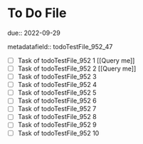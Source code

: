 # To Do File

due:: 2022-09-29

metadatafield:: todoTestFile_952_47

- [ ] Task of todoTestFile_952 1 [[Query me]]
- [ ] Task of todoTestFile_952 2 [[Query me]]
- [ ] Task of todoTestFile_952 3
- [ ] Task of todoTestFile_952 4
- [ ] Task of todoTestFile_952 5
- [ ] Task of todoTestFile_952 6
- [ ] Task of todoTestFile_952 7
- [ ] Task of todoTestFile_952 8
- [ ] Task of todoTestFile_952 9
- [ ] Task of todoTestFile_952 10